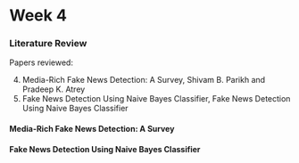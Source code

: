 # Week 4

### Literature Review

Papers reviewed:

4. Media-Rich Fake News Detection: A Survey, Shivam B. Parikh and Pradeep K. Atrey
5. Fake News Detection Using Naive Bayes Classifier, Fake News Detection Using Naive Bayes Classifier

#### Media-Rich Fake News Detection: A Survey

#### Fake News Detection Using Naive Bayes Classifier
